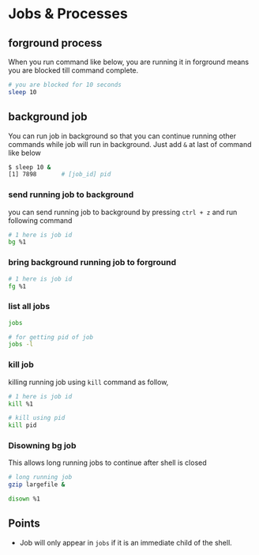 # Jobs & Processes

## forground process

When you run command like below, you are running it in forground means you are blocked till command complete.

```sh
# you are blocked for 10 seconds
sleep 10
```

## background job

You can run job in background so that you can continue running other commands while job will run in background. Just add `&` at last of command like below

```sh
$ sleep 10 &
[1] 7898       # [job_id] pid
```

### send running job to background
you can send running job to background by pressing `ctrl + z` and run following command

```sh
# 1 here is job id
bg %1
```

### bring background running job to forground

```sh
# 1 here is job id
fg %1
```

### list all jobs 

```sh
jobs

# for getting pid of job
jobs -l
```

### kill job

killing running job using `kill` command as follow,

```sh
# 1 here is job id
kill %1

# kill using pid
kill pid
```

### Disowning bg job

This allows long running jobs to continue after shell is closed

```sh
# long running job
gzip largefile &

disown %1
```

## Points

- Job will only appear in `jobs` if it is an immediate child of the shell.
